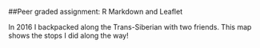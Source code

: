 ##Peer graded assignment: R Markdown and Leaflet

In 2016 I backpacked along the Trans-Siberian with two friends. This map shows the stops I did along the way!
